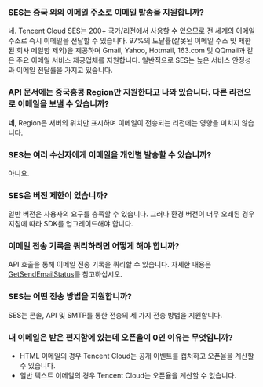 [](id:que1) 
### SES는 중국 외의 이메일 주소로 이메일 발송을 지원합니까?
네. Tencent Cloud SES는 200+ 국가/리전에서 사용할 수 있으므로 전 세계의 이메일 주소로 즉시 이메일을 전달할 수 있습니다. 97%의 도달률(잘못된 이메일 주소 및 제한된 회사 메일함 제외)을 제공하며 Gmail, Yahoo, Hotmail, 163.com 및 QQmail과 같은 주요 이메일 서비스 제공업체를 지원합니다. 일반적으로 SES는 높은 서비스 안정성과 이메일 전달률을 가지고 있습니다.


[](id:que2) 
### API 문서에는 중국홍콩 Region만 지원한다고 나와 있습니다. 다른 리전으로 이메일을 보낼 수 있습니까?
**네**, Region은 서버의 위치만 표시하며 이메일이 전송되는 리전에는 영향을 미치지 않습니다.

[](id:que3) 
### SES는 여러 수신자에게 이메일을 개인별 발송할 수 있습니까?
아니요.

[](id:que4) 
### SES은 버전 제한이 있습니까?
일반 버전은 사용자의 요구를 충족할 수 있습니다. 그러나 환경 버전이 너무 오래된 경우 지침에 따라 SDK를 업그레이드해야 합니다.

[](id:que5) 
### 이메일 전송 기록을 쿼리하려면 어떻게 해야 합니까?
API 호출을 통해 이메일 전송 기록을 쿼리할 수 있습니다. 자세한 내용은 [GetSendEmailStatus](https://intl.cloud.tencent.com/document/product/1084/39502)를 참고하십시오.
 
 [](id:que6) 
### SES는 어떤 전송 방법을 지원합니까?
SES는 콘솔, API 및 SMTP를 통한 전송의 세 가지 전송 방법을 지원합니다.


[](id:que7) 
### 내 이메일은 받은 편지함에 있는데 오픈율이 0인 이유는 무엇입니까?
- HTML 이메일의 경우 Tencent Cloud는 공개 이벤트를 캡처하고 오픈율을 계산할 수 있습니다.
- 일반 텍스트 이메일의 경우 Tencent Cloud는 오픈율을 계산할 수 없습니다.

